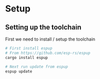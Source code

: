 # Setup

## Setting up the toolchain

First we need to install / setup the toolchain
```sh
# First install espup
# From https://github.com/esp-rs/espup
cargo install espup

# Next run update from espup
espup update
```


